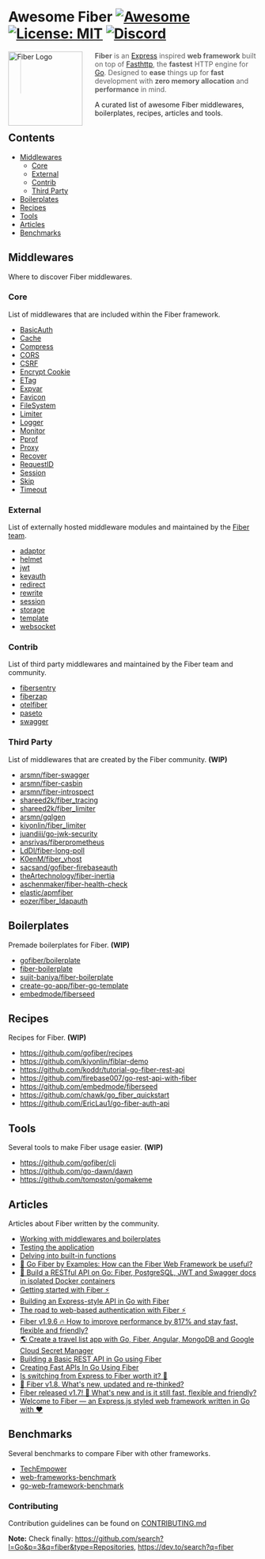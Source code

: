 # Awesome Fiber [![Awesome](https://awesome.re/badge.svg)](https://awesome.re)  [![License: MIT](https://img.shields.io/badge/License-MIT-yellow.svg)](https://opensource.org/licenses/MIT) [![Discord](https://img.shields.io/badge/discord-join%20channel-7289DA)](https://gofiber.io/discord)

<a href="https://gofiber.io">
  <img src="https://raw.githubusercontent.com/gofiber/docs/master/static/fiber_v2_logo.svg" alt="Fiber Logo" align="left" style="margin-right: 25px" height=150>
</a>

> **Fiber** is an [Express](https://github.com/expressjs/express) inspired **web framework** built on top of [Fasthttp](https://github.com/valyala/fasthttp), the **fastest** HTTP engine for [Go](https://golang.org/doc/). Designed to **ease** things up for **fast** development with **zero memory allocation** and **performance** in mind.

A curated list of awesome Fiber middlewares, boilerplates, recipes, articles and tools.
<br>

## Contents
- [Middlewares](#middlewares)
  - [Core](#core)
  - [External](#external)
  - [Contrib](#contrib)
  - [Third Party](#third-party)
- [Boilerplates](#boilerplates)
- [Recipes](#recipes)
- [Tools](#tools)
- [Articles](#articles)
- [Benchmarks](#benchmarks)

## Middlewares
Where to discover Fiber middlewares.

### Core
List of middlewares that are included within the Fiber framework.
- [BasicAuth](https://github.com/gofiber/fiber/tree/master/middleware/basicauth)
- [Cache](https://github.com/gofiber/fiber/tree/master/middleware/cache)
- [Compress](https://github.com/gofiber/fiber/tree/master/middleware/compress)
- [CORS](https://github.com/gofiber/fiber/tree/master/middleware/cors)
- [CSRF](https://github.com/gofiber/fiber/tree/master/middleware/csrf)
- [Encrypt Cookie](https://github.com/gofiber/fiber/tree/master/middleware/encryptcookie)
- [ETag](https://github.com/gofiber/fiber/tree/master/middleware/etag)
- [Expvar](https://github.com/gofiber/fiber/tree/master/middleware/expvar)
- [Favicon](https://github.com/gofiber/fiber/tree/master/middleware/favicon)
- [FileSystem](https://github.com/gofiber/fiber/tree/master/middleware/filesystem)
- [Limiter](https://github.com/gofiber/fiber/tree/master/middleware/limiter)
- [Logger](https://github.com/gofiber/fiber/tree/master/middleware/logger)
- [Monitor](https://github.com/gofiber/fiber/tree/master/middleware/monitor)
- [Pprof](https://github.com/gofiber/fiber/tree/master/middleware/pprof)
- [Proxy](https://github.com/gofiber/fiber/tree/master/middleware/proxy)
- [Recover](https://github.com/gofiber/fiber/tree/master/middleware/recover)
- [RequestID](https://github.com/gofiber/fiber/tree/master/middleware/requestid)
- [Session](https://github.com/gofiber/fiber/tree/master/middleware/session)
- [Skip](https://github.com/gofiber/fiber/tree/master/middleware/skip)
- [Timeout](https://github.com/gofiber/fiber/tree/master/middleware/timeout)

### External
List of externally hosted middleware modules and maintained by the [Fiber team](https://github.com/orgs/gofiber/people).
- [adaptor](https://github.com/gofiber/adaptor)
- [helmet](https://github.com/gofiber/helmet)
- [jwt](https://github.com/gofiber/jwt)
- [keyauth](https://github.com/gofiber/keyauth)
- [redirect](https://github.com/gofiber/redirect)
- [rewrite](https://github.com/gofiber/rewrite)
- [session](https://github.com/gofiber/session)
- [storage](https://github.com/gofiber/storage)
- [template](https://github.com/gofiber/template)
- [websocket](https://github.com/gofiber/websocket)

### Contrib
List of third party middlewares and maintained by the Fiber team and community.
- [fibersentry](https://github.com/gofiber/contrib/tree/main/fibersentry)
- [fiberzap](https://github.com/gofiber/contrib/tree/main/fiberzap)
- [otelfiber](https://github.com/gofiber/contrib/tree/main/otelfiber)
- [paseto](https://github.com/gofiber/contrib/tree/main/paseto)
- [swagger](https://github.com/gofiber/contrib/tree/main/swagger)

### Third Party
List of middlewares that are created by the Fiber community. **(WIP)**
- [arsmn/fiber-swagger](https://github.com/arsmn/fiber-swagger)
- [arsmn/fiber-casbin](https://github.com/arsmn/fiber-casbin)
- [arsmn/fiber-introspect](https://github.com/arsmn/fiber-introspect)
- [shareed2k/fiber_tracing](https://github.com/shareed2k/fiber_tracing)
- [shareed2k/fiber_limiter](https://github.com/shareed2k/fiber_limiter)
- [arsmn/gqlgen](https://github.com/arsmn/gqlgen)
- [kiyonlin/fiber_limiter](https://github.com/kiyonlin/fiber_limiter)
- [juandiii/go-jwk-security](https://github.com/juandiii/go-jwk-security)
- [ansrivas/fiberprometheus](https://github.com/ansrivas/fiberprometheus)
- [LdDl/fiber-long-poll](https://github.com/LdDl/fiber-long-poll)
- [K0enM/fiber_vhost](https://github.com/K0enM/fiber_vhost)
- [sacsand/gofiber-firebaseauth](https://github.com/sacsand/gofiber-firebaseauth)
- [theArtechnology/fiber-inertia](https://github.com/theArtechnology/fiber-inertia)
- [aschenmaker/fiber-health-check](https://github.com/aschenmaker/fiber-health-check)
- [elastic/apmfiber](https://github.com/elastic/apm-agent-go/tree/master/module/apmfiber)
- [eozer/fiber_ldapauth](https://github.com/eozer/fiber_ldapauth)


## Boilerplates
Premade boilerplates for Fiber. **(WIP)**
- [gofiber/boilerplate](https://github.com/gofiber/boilerplate)
- [fiber-boilerplate](https://github.com/thomasvvugt/fiber-boilerplate)
- [sujit-baniya/fiber-boilerplate](https://github.com/sujit-baniya/fiber-boilerplate)
- [create-go-app/fiber-go-template](https://github.com/create-go-app/fiber-go-template)
- [embedmode/fiberseed](https://github.com/embedmode/fiberseed)


## Recipes
Recipes for Fiber. **(WIP)**
- https://github.com/gofiber/recipes
- https://github.com/kiyonlin/fiblar-demo
- https://github.com/koddr/tutorial-go-fiber-rest-api
- https://github.com/firebase007/go-rest-api-with-fiber
- https://github.com/embedmode/fiberseed
- https://github.com/chawk/go_fiber_quickstart
- https://github.com/EricLau1/go-fiber-auth-api

## Tools
Several tools to make Fiber usage easier. **(WIP)**
- https://github.com/gofiber/cli
- https://github.com/go-dawn/dawn
- https://github.com/tompston/gomakeme

## Articles
Articles about Fiber written by the community.

- [Working with middlewares and boilerplates](https://dev.to/koddr/go-fiber-by-examples-working-with-middlewares-and-boilerplates-3p0m)
- [Testing the application](https://dev.to/koddr/go-fiber-by-examples-testing-the-application-1ldf)
- [Delving into built-in functions](https://dev.to/koddr/go-fiber-by-examples-delving-into-built-in-functions-1p3k)
- [📖 Go Fiber by Examples: How can the Fiber Web Framework be useful?](https://dev.to/koddr/go-fiber-by-examples-how-can-the-fiber-web-framework-be-useful-487a)
- [📖 Build a RESTful API on Go: Fiber, PostgreSQL, JWT and Swagger docs in isolated Docker containers](https://dev.to/koddr/build-a-restful-api-on-go-fiber-postgresql-jwt-and-swagger-docs-in-isolated-docker-containers-475j)
- [Getting started with Fiber ⚡](https://dev.to/fenny/getting-started-with-fiber-36b6)
- [Building an Express-style API in Go with Fiber](https://blog.logrocket.com/express-style-api-go-fiber/)
- [The road to web-based authentication with Fiber ⚡](https://vugt.me/the-road-to-web-based-authentication-with-fiber/)
- [Fiber v1.9.6 🔥 How to improve performance by 817% and stay fast, flexible and friendly?](https://dev.to/koddr/fiber-v1-9-5-how-to-improve-performance-by-817-and-stay-fast-flexible-and-friendly-2dp6)
- [🌎 Create a travel list app with Go, Fiber, Angular, MongoDB and Google Cloud Secret Manager](https://blog.yongweilun.me/create-a-travel-list-app-with-go-fiber-angular-mongodb-and-google-cloud-secret-manager-ck9fgxy0p061pcss1xt1ubu8t)
- [Building a Basic REST API in Go using Fiber](https://tutorialedge.net/golang/basic-rest-api-go-fiber/)
- [Creating Fast APIs In Go Using Fiber](https://dev.to/jozsefsallai/creating-fast-apis-in-go-using-fiber-59m9)
- [Is switching from Express to Fiber worth it? 🤔](https://dev.to/koddr/are-sure-what-your-lovely-web-framework-running-so-fast-2jl1)
- [🚀 Fiber v1.8. What's new, updated and re-thinked?](https://dev.to/koddr/fiber-v1-8-what-s-new-updated-and-re-thinked-339h)
- [Fiber released v1.7! 🎉 What\'s new and is it still fast, flexible and friendly?](https://dev.to/koddr/fiber-v2-is-out-now-what-s-new-and-is-he-still-fast-flexible-and-friendly-3ipf)
- [Welcome to Fiber — an Express.js styled web framework written in Go with ❤️](https://dev.to/koddr/welcome-to-fiber-an-express-js-styled-fastest-web-framework-written-with-on-golang-497)

## Benchmarks
Several benchmarks to compare Fiber with other frameworks.
- [TechEmpower](https://www.techempower.com/benchmarks/#section=data-r20&hw=ph&test=json)
- [web-frameworks-benchmark](https://web-frameworks-benchmark.netlify.app/result)
- [go-web-framework-benchmark](https://github.com/smallnest/go-web-framework-benchmark)


### Contributing

Contribution guidelines can be found on [CONTRIBUTING.md](https://github.com/gofiber/awesome-fiber/blob/master/CONTRIBUTING.md)

**Note:** Check finally: https://github.com/search?l=Go&p=3&q=fiber&type=Repositories, https://dev.to/search?q=fiber
